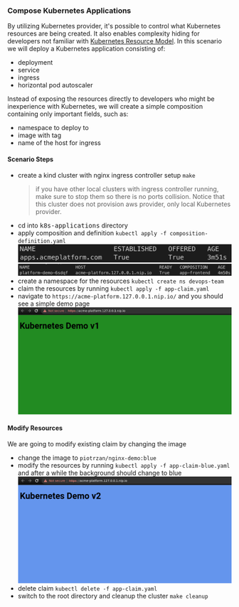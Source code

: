 ### Compose Kubernetes Applications

By utilizing Kubernetes provider, it's possible to control what Kubernetes resources are being created. It also enables complexity hiding for developers not familiar with [Kubernetes Resource Model](https://github.com/kubernetes/design-proposals-archive/blob/main/architecture/resource-management.md). In this scenario we will deploy a Kubernetes application consisting of:

- deployment
- service
- ingress
- horizontal pod autoscaler

Instead of exposing the resources directly to developers who might be inexperience with Kubernetes, we will create a simple composition containing only important fields, such as:

- namespace to deploy to
- image with tag
- name of the host for ingress

#### Scenario Steps

- create a kind cluster with nginx ingress controller setup `make`
  > if you have other local clusters with ingress controller running, make sure to stop them so there is no ports collision.
  > Notice that this cluster does not provision aws provider, only local Kubernetes provider.
- cd into <kbd>k8s-applications</kbd> directory
- apply composition and definition `kubectl apply -f composition-definition.yaml`
  ![get-xrd](_media/get-xrd.png)
  ![app](_media/app.png)
- create a namespace for the resources `kubectl create ns devops-team`
- claim the resources by running `kubectl apply -f app-claim.yaml`
- navigate to `https://acme-platform.127.0.0.1.nip.io/` and you should see a simple demo page
  ![green-app](_media/green-app.png)

#### Modify Resources

We are going to modify existing claim by changing the image

- change the image to `piotrzan/nginx-demo:blue`
- modify the resources by running `kubectl apply -f app-claim-blue.yaml` and after a while the background should change to blue
  ![blue-app](_media/blue-app.png)
- delete claim `kubectl delete -f app-claim.yaml`
- switch to the root directory and cleanup the cluster `make cleanup`
